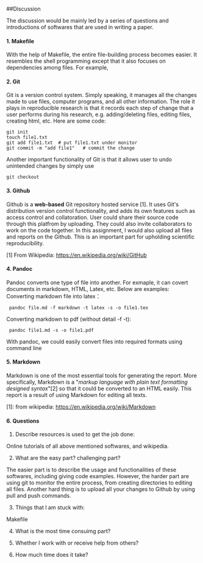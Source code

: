 ##Discussion

The discussion would be mainly led by a series of questions and introductions of softwares that are used in writing a paper. 

#### 1. Makefile 
With the help of Makefile, the entire file-building process becomes easier. It resembles the shell programming except that it also focuses on dependencies among files. For example,



#### 2. Git   
Git is a version control system. Simply speaking, it manages all the changes made to use files, computer programs, and all other information. The role it plays in reproducible research is that it records each step of change that a user performs during his research, e.g. adding/deleting files, editing files, creating html, etc. Here are some code:

    git init
    touch file1.txt
    git add file1.txt  # put file1.txt under monitor
    git commit -m "add file1"   # commit the change
Another important functionality of Git is that it allows user to undo unintended changes by simply use

    git checkout 

#### 3. Github
Github is a **web-based** Git repository hosted service [1]. It uses Git's distribution version control functionality, and adds its own features such as access control and collatoration. User could share their source code through this platfrom by uploading. They could also invite collaborators to work on the code together. In this assignment, I would also upload all files and reports on the Github. This is an important part for upholding scientific reproducibility. 

[1] From Wikipedia: https://en.wikipedia.org/wiki/GitHub
#### 4. Pandoc
Pandoc converts one type of file into another. For exmaple, it can covert documents in markdown, HTML, Latex, etc. Below are examples:  
Converting markdown file into latex：

     pandoc file.md -f markdown -t latex -s -o file1.tex
Converting markdown to pdf (without detail -f -t):  

     pandoc file1.md -s -o file1.pdf
With pandoc, we could easily convert files into required formats using command line

#### 5. Markdown 
Markdown is one of the most essential tools for generating the report. More specifically, Markdown is a "_markup language with plain text formatting designed syntax_"[2] so that it could be converted to an HTML easily. This report is a result of using Markdown for editing all texts.

 [1]: from wikipedia: https://en.wikipedia.org/wiki/Markdown

#### 6. Questions 

1. Describe resources is used to get the job done: 

Online tutorials of all above mentioned softwares, and wikipedia. 

2.  What are the easy part? challenging part? 

The easier part is to describe the usage and functionalities of these softwares, including giving code examples. However, the harder part are using git to monitor the entire process, from creating directories to editing all files. Another hard thing is to upload all your changes to Github by using pull and push commands.

3.  Things that I am stuck with:

Makefile   

4.  What is the most time consuimg part?

5.  Whether I work with or receive help from others? 

6.  How much time does it take?













 
 
